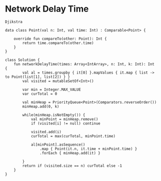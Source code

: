 

# Network Delay Time

    Djikstra

    data class Point(val n: Int, val time: Int) : Comparable<Point> {

        override fun compareTo(other: Point): Int {
            return time.compareTo(other.time)
        }
    }

    class Solution {
        fun networkDelayTime(times: Array<IntArray>, n: Int, k: Int): Int {
            val al = times.groupby { it[0] }.mapValues { it.map { list -> to Point(list[1], list[2]) } }
            val visited = mutableSetOf<Int>()

            var min = Integer.MAX_VALUE
            var curTotal = 0

            val minHeap = PriorityQueue<Point>(Comparators.reverseOrder())
            minHeap.add(0, k)

            while(minHeap.isNotEmpty()) {
                val minPoint = minHeap.remove()
                if (visited[i] != null) continue

                visited.add(i)
                curTotal = max(curTotal, minPoint.time)

                al[minPoint].asSequence()
                    .map { Point(it.n, it.time + minPoint.time) }
                    .forEach { minHeap.add(it) }
                
            }
            return if (visited.size == n) curTotal else -1
        }
    }